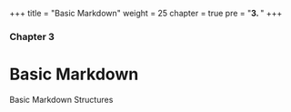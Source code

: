 +++
title = "Basic Markdown"
weight = 25
chapter = true
pre = "<b>3. </b>"
+++

### Chapter 3

# Basic Markdown

Basic Markdown Structures
